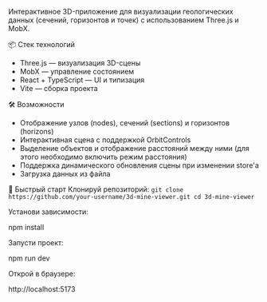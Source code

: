 Интерактивное 3D-приложение для визуализации геологических данных (сечений, горизонтов и точек) с использованием Three.js и MobX.

📦 Стек технологий
  - Three.js — визуализация 3D-сцены
  - MobX — управление состоянием
  - React + TypeScript — UI и типизация
  - Vite — сборка проекта

🛠️ Возможности
  - Отображение узлов (nodes), сечений (sections) и горизонтов (horizons)
  - Интерактивная сцена с поддержкой OrbitControls
  - Выделение объектов и отображение расстояний между ними (для этого необходимо включить режим расстояния)
  - Поддержка динамического обновления сцены при изменении store'а
  - Загрузка данных из файла

🚀 Быстрый старт
  Клонируй репозиторий:
`git clone https://github.com/your-username/3d-mine-viewer.git
cd 3d-mine-viewer`


Установи зависимости:

npm install

Запусти проект:

npm run dev

Открой в браузере:

http://localhost:5173
